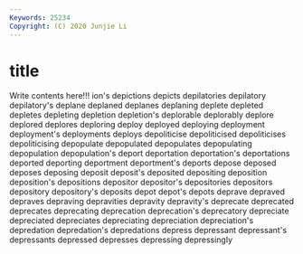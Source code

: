 ```yaml
---
Keywords: 25234
Copyright: (C) 2020 Junjie Li
---
```


# title

Write contents here!!!
ion's 
depictions 
depicts 
depilatories 
depilatory 
depilatory's 
deplane 
deplaned 
deplanes
deplaning 
deplete 
depleted 
depletes 
depleting 
depletion 
depletion's 
deplorable 
deplorably 
deplore
deplored 
deplores 
deploring 
deploy 
deployed 
deploying 
deployment 
deployment's 
deployments 
deploys
depoliticise 
depoliticised 
depoliticises 
depoliticising 
depopulate 
depopulated 
depopulates 
depopulating 
depopulation 
depopulation's
deport 
deportation 
deportation's 
deportations 
deported 
deporting 
deportment 
deportment's 
deports 
depose
deposed 
deposes 
deposing 
deposit 
deposit's 
deposited 
depositing 
deposition 
deposition's 
depositions
depositor 
depositor's 
depositories 
depositors 
depository 
depository's 
deposits 
depot 
depot's 
depots
deprave 
depraved 
depraves 
depraving 
depravities 
depravity 
depravity's 
deprecate 
deprecated 
deprecates
deprecating 
deprecation 
deprecation's 
deprecatory 
depreciate 
depreciated 
depreciates 
depreciating 
depreciation 
depreciation's
depredation 
depredation's 
depredations 
depress 
depressant 
depressant's 
depressants 
depressed 
depresses 
depressing
depressingly 
